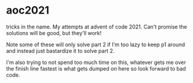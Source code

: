 # aoc2021

tricks in the name. My attempts at advent of code 2021. Can't promise the solutions will be good, but they'll work!

Note some of these will only solve part 2 if I'm too lazy to keep p1 around and instead just bastardize it to solve part 2.

I'm also trying to not spend too much time on this, whatever gets me over the finish line fastest is what gets dumped on here so look forward to bad code.

